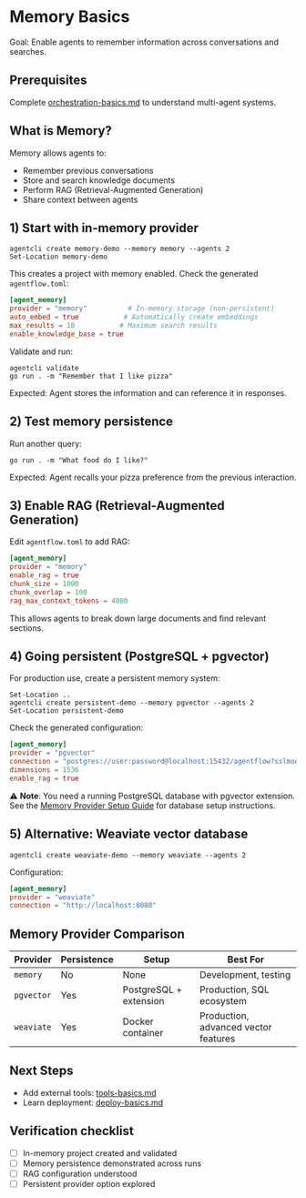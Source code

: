 # Memory Basics

Goal: Enable agents to remember information across conversations and searches.

## Prerequisites
Complete [orchestration-basics.md](orchestration-basics.md) to understand multi-agent systems.

## What is Memory?
Memory allows agents to:
- Remember previous conversations
- Store and search knowledge documents
- Perform RAG (Retrieval-Augmented Generation)
- Share context between agents

## 1) Start with in-memory provider
```pwsh
agentcli create memory-demo --memory memory --agents 2
Set-Location memory-demo
```

This creates a project with memory enabled. Check the generated `agentflow.toml`:
```toml
[agent_memory]
provider = "memory"          # In-memory storage (non-persistent)
auto_embed = true           # Automatically create embeddings
max_results = 10           # Maximum search results
enable_knowledge_base = true
```

Validate and run:
```pwsh
agentcli validate
go run . -m "Remember that I like pizza"
```

Expected: Agent stores the information and can reference it in responses.

## 2) Test memory persistence
Run another query:
```pwsh
go run . -m "What food do I like?"
```

Expected: Agent recalls your pizza preference from the previous interaction.

## 3) Enable RAG (Retrieval-Augmented Generation)
Edit `agentflow.toml` to add RAG:
```toml
[agent_memory]
provider = "memory"
enable_rag = true
chunk_size = 1000
chunk_overlap = 100
rag_max_context_tokens = 4000
```

This allows agents to break down large documents and find relevant sections.

## 4) Going persistent (PostgreSQL + pgvector)
For production use, create a persistent memory system:
```pwsh
Set-Location ..
agentcli create persistent-demo --memory pgvector --agents 2
Set-Location persistent-demo
```

Check the generated configuration:
```toml
[agent_memory]
provider = "pgvector"
connection = "postgres://user:password@localhost:15432/agentflow?sslmode=disable"
dimensions = 1536
enable_rag = true
```

⚠️ **Note**: You need a running PostgreSQL database with pgvector extension. See the [Memory Provider Setup Guide](../../guides/MemoryProviderSetup.md) for database setup instructions.

## 5) Alternative: Weaviate vector database
```pwsh
agentcli create weaviate-demo --memory weaviate --agents 2
```

Configuration:
```toml
[agent_memory]
provider = "weaviate"
connection = "http://localhost:8080"
```

## Memory Provider Comparison
| Provider | Persistence | Setup | Best For |
|----------|-------------|--------|----------|
| `memory` | No | None | Development, testing |
| `pgvector` | Yes | PostgreSQL + extension | Production, SQL ecosystem |
| `weaviate` | Yes | Docker container | Production, advanced vector features |

## Next Steps
- Add external tools: [tools-basics.md](tools-basics.md)
- Learn deployment: [deploy-basics.md](deploy-basics.md)

## Verification checklist
- [ ] In-memory project created and validated
- [ ] Memory persistence demonstrated across runs
- [ ] RAG configuration understood
- [ ] Persistent provider option explored
